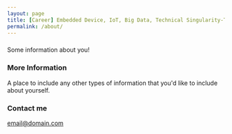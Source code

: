 ```yaml
---
layout: page
title: [Career] Embedded Device, IoT, Big Data, Technical Singularity-Touch
permalink: /about/
---
```


### 
Some information about you!

### More Information

A place to include any other types of information that you'd like to include about yourself.

### Contact me

[email@domain.com](mailto:email@domain.com)